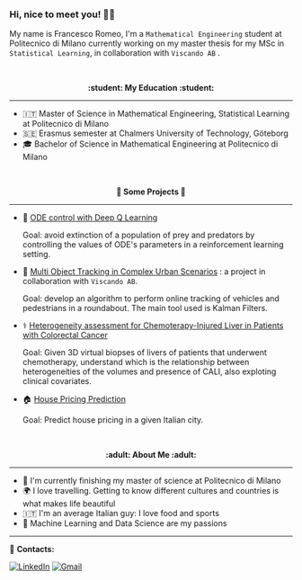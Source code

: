 <!--
**fraromeo/fraromeo** is a ✨ _special_ ✨ repository because its `README.md` (this file) appears on your GitHub profile.

Here are some ideas to get you started:

- 🔭 I’m currently working on ...
- 🌱 I’m currently learning ...
- 👯 I’m looking to collaborate on ...
- 🤔 I’m looking for help with ...
- 💬 Ask me about ...
- 📫 How to reach me: ...
- 😄 Pronouns: ...
- ⚡ Fun fact: ...
-->
### Hi, nice to meet you! 👋😄

My name is Francesco Romeo, I'm a `Mathematical Engineering` student at Politecnico di Milano currently working on my master thesis for my MSc in `Statistical Learning`, in collaboration with `Viscando AB` . 


<br />
<p align="center" style="font-weight:bold"> :student: <b> My Education </b> :student: <p>

---
- 🇮🇹 Master of Science in Mathematical Engineering, Statistical Learning at Politecnico di Milano
- 🇸🇪 Erasmus semester at Chalmers University of Technology, Göteborg
- 🎓 Bachelor of Science in Mathematical Engineering at Politecnico di Milano
  
<br />
<p align="center" style="font-weight:bold"> 🔨 <b> Some Projects </b> 🔨 <p>

---
- 🧠 [ODE control with Deep Q Learning](https://github.com/fraromeo/ODE_control_with_deepQlearning)
  
  Goal: avoid extinction of a population of prey and predators by controlling the values of ODE's parameters in a reinforcement learning setting. 

- 🚗 [Multi Object Tracking in Complex Urban Scenarios](https://github.com/fraromeo/Multi-Object-Tracking-in-Complex-Urban-Scenarios) : a project in collaboration with `Viscando AB`. 
  
  Goal: develop an algorithm to perform online tracking of vehicles and pedestrians in a roundabout. The main tool used is Kalman Filters. 
- ⚕️ [Heterogeneity assessment for Chemoterapy-Injured Liver in Patients with Colorectal Cancer](https://github.com/fraromeo/Chemotherapy-Associated-Liver-Injury)
  
  Goal: Given 3D virtual biopses of livers of patients that underwent chemotherapy, understand which is the relationship between heterogeneities of the volumes and presence of CALI, also exploting clinical covariates.
 - 🏠 [House Pricing Prediction](https://github.com/fraromeo/Real_Estate)
  
   Goal: Predict house pricing in a given Italian city. 


<br />
<p align="center" style="font-weight:bold"> :adult: <b> About Me </b> :adult: <p>

---
 - 🌱 I'm currently finishing my master of science at Politecnico di Milano
 - 🌍 I love travelling. Getting to know different cultures and countries is what makes life beautiful 
 - 🇮🇹 I'm an average Italian guy: I love food and sports
 - 💭 Machine Learning and Data Science are my passions

 

---


:loudspeaker: **Contacts:**
  
  
[![LinkedIn](https://img.shields.io/badge/-LinkedIn-blue?style=flat&logo=Linkedin&logoColor=white)](https://www.linkedin.com/in/francesco-romeo-368075187/)
[![Gmail](https://img.shields.io/badge/Gmail-D14836?style=for-the-badge&logo=gmail&logoColor=white)](mailto:francesco.romeo1703@gmail.com)  
